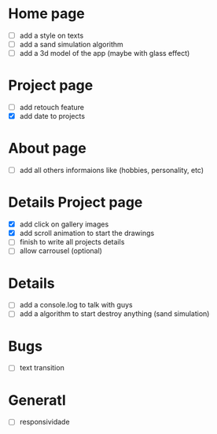 # Home page

- [ ] add a style on texts
- [ ] add a sand simulation algorithm
- [ ] add a 3d model of the app (maybe with glass effect)

# Project page

- [ ] add retouch feature
- [x] add date to projects

# About page

- [ ] add all others informaions like (hobbies, personality, etc)

# Details Project page

- [x] add click on gallery images
- [x] add scroll animation to start the drawings
- [ ] finish to write all projects details
- [ ] allow carrousel (optional)

# Details

- [ ] add a console.log to talk with guys
- [ ] add a algorithm to start destroy anything (sand simulation)

# Bugs

- [ ] text transition

# Generatl

- [ ] responsividade
